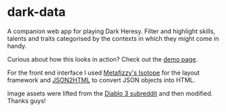 dark-data
=========

A companion web app for playing Dark Heresy. Filter and highlight skills, talents and traits categorised by the contexts in which they might come in handy.

Curious about how this looks in action? Check out the [demo page].

For the front end interface I used [Metafizzy's Isotope] for the layout framework and [JSON2HTML] to convert JSON objects into HTML.

Image assets were lifted from the [Diablo 3 subreddit] and then modified. Thanks guys!

[Metafizzy's Isotope]:http://isotope.metafizzy.co/
[demo page]:http://devinmancuso.com/projects/dark-data
[JSON2HTML]:http://json2html.com/
[Diablo 3 subreddit]:http://www.reddit.com/r/diablo3
